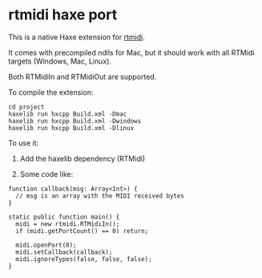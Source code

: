 rtmidi haxe port
================

This is a native Haxe extension for [rtmidi](http://www.music.mcgill.ca/~gary/rtmidi).

It comes with precompiled ndlls for Mac, but it should work with all RTMidi
targets (Windows, Mac, Linux).

Both RTMidiIn and RTMidiOut are supported.

To compile the extension:

```
cd project
haxelib run hxcpp Build.xml -Dmac
haxelib run hxcpp Build.xml -Dwindows
haxelib run hxcpp Build.xml -Dlinux
```

To use it:

1. Add the haxelib dependency (RTMidi)

2. Some code like:

```
function callback(msg: Array<Int>) {
  // msg is an array with the MIDI received bytes
}

static public function main() {
  midi = new rtmidi.RTMidiIn();
  if (midi.getPortCount() == 0) return;

  midi.openPort(0);
  midi.setCallback(callback);
  midi.ignoreTypes(false, false, false);
}
```

